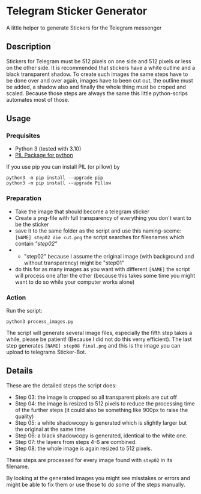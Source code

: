 # Telegram Sticker Generator

A little helper to generate Stickers for the Telegram messenger

## Description

Stickers for Telegram must be 512 pixels on one side and 512 pixels or less on the other side. It is recommended that stickers have a white outline and a black transparent shadow.
To create such images the same steps have to be done over and over again, images have to been cut out, the outline must be added, a shadow also and finally the whole thing must be croped and scaled.
Because those steps are always the same this little python-scrips automates most of those.

## Usage

### Prequisites

* Python 3 (tested with 3.10)
* [PIL Package for python](https://python-pillow.org/)

If you use pip you can install PIL (or pillow) by

````
python3 -m pip install --upgrade pip
python3 -m pip install --upgrade Pillow
`````

### Preparation

* Take the image that should become a telegram sticker
* Create a png-file with full transparency of everything you don't want to be the sticker
* save it to the same folder as the script and use this naming-sceme: `[NAME] step02 die cut.png` the script searches for filesnames which contain *"step02"*
* * "step02" because I assume the original image (with background and without transparency) might be "step01"
* do this for as many images as you want with different `[NAME]` the script will process one after the other (because this takes some time you might want to do so while your computer works alone)

### Action

Run the script:

````
python3 process_images.py
````

The script will generate several image files, especially the fifth step takes a while, please be patient! (Because I did not do this verry efficient).
The last step generates `[NAME] step08 final.png` and this is the image you can upload to telegrams Sticker-Bot.

## Details

These are the detailed steps the script does:

* Step 03: the image is cropped so all transparent pixels are cut off
* Step 04: the image is resized to 512 pixels to reduce the processing time of the further steps (it could also be something like 900px to raise the quality)
* Step 05: a white shadowcopy is generated which is slightly larger but the original at the same time
* Step 06: a black shadowcopy is generated, identical to the white one.
* Step 07: the layers from steps 4-6 are combined.
* Step 08: the whole image is again resized to 512 pixels.

These steps are processed for every image found with `step02` in its filename.

By looking at the generated images you might see misstakes or errors and might be able to fix them or use those to do some of the steps manually.
